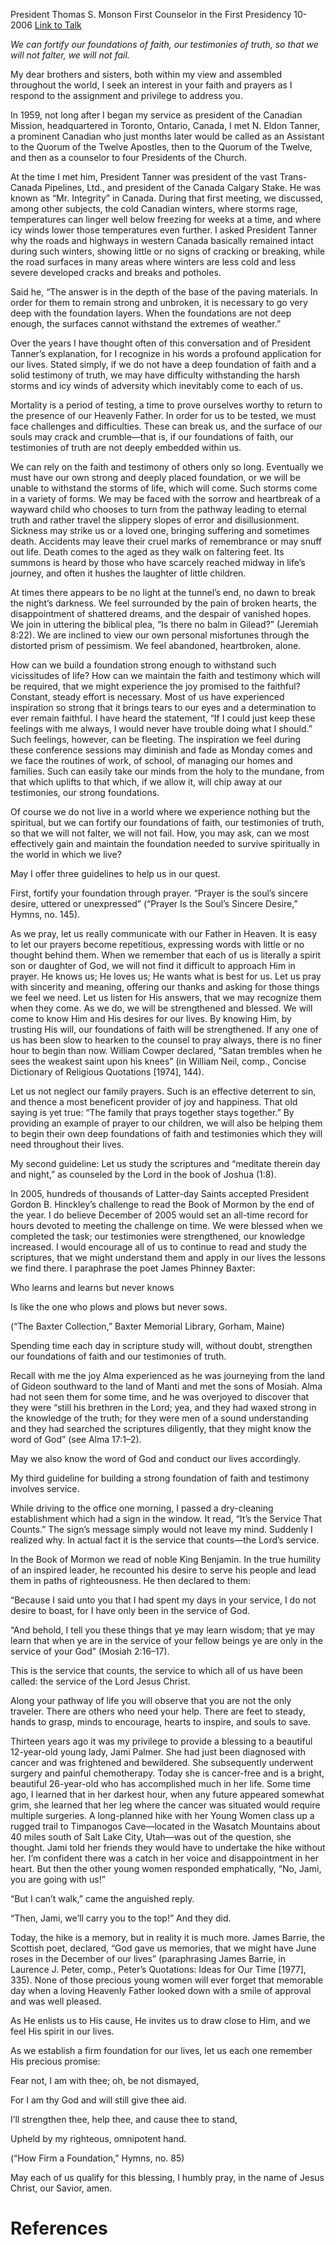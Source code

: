 President Thomas S. Monson
First Counselor in the First Presidency
10-2006
[Link to Talk](https://www.churchofjesuschrist.org/study/general-conference/2006/10/how-firm-a-foundation?lang=eng)

_We can fortify our foundations of faith, our testimonies of truth, so that we will not falter, we will not fail._

My dear brothers and sisters, both within my view and assembled throughout the world, I seek an interest in your faith and prayers as I respond to the assignment and privilege to address you.

In 1959, not long after I began my service as president of the Canadian Mission, headquartered in Toronto, Ontario, Canada, I met N. Eldon Tanner, a prominent Canadian who just months later would be called as an Assistant to the Quorum of the Twelve Apostles, then to the Quorum of the Twelve, and then as a counselor to four Presidents of the Church.

At the time I met him, President Tanner was president of the vast Trans-Canada Pipelines, Ltd., and president of the Canada Calgary Stake. He was known as “Mr. Integrity” in Canada. During that first meeting, we discussed, among other subjects, the cold Canadian winters, where storms rage, temperatures can linger well below freezing for weeks at a time, and where icy winds lower those temperatures even further. I asked President Tanner why the roads and highways in western Canada basically remained intact during such winters, showing little or no signs of cracking or breaking, while the road surfaces in many areas where winters are less cold and less severe developed cracks and breaks and potholes.

Said he, “The answer is in the depth of the base of the paving materials. In order for them to remain strong and unbroken, it is necessary to go very deep with the foundation layers. When the foundations are not deep enough, the surfaces cannot withstand the extremes of weather.”

Over the years I have thought often of this conversation and of President Tanner’s explanation, for I recognize in his words a profound application for our lives. Stated simply, if we do not have a deep foundation of faith and a solid testimony of truth, we may have difficulty withstanding the harsh storms and icy winds of adversity which inevitably come to each of us.

Mortality is a period of testing, a time to prove ourselves worthy to return to the presence of our Heavenly Father. In order for us to be tested, we must face challenges and difficulties. These can break us, and the surface of our souls may crack and crumble—that is, if our foundations of faith, our testimonies of truth are not deeply embedded within us.

We can rely on the faith and testimony of others only so long. Eventually we must have our own strong and deeply placed foundation, or we will be unable to withstand the storms of life, which will come. Such storms come in a variety of forms. We may be faced with the sorrow and heartbreak of a wayward child who chooses to turn from the pathway leading to eternal truth and rather travel the slippery slopes of error and disillusionment. Sickness may strike us or a loved one, bringing suffering and sometimes death. Accidents may leave their cruel marks of remembrance or may snuff out life. Death comes to the aged as they walk on faltering feet. Its summons is heard by those who have scarcely reached midway in life’s journey, and often it hushes the laughter of little children.

At times there appears to be no light at the tunnel’s end, no dawn to break the night’s darkness. We feel surrounded by the pain of broken hearts, the disappointment of shattered dreams, and the despair of vanished hopes. We join in uttering the biblical plea, “Is there no balm in Gilead?” (Jeremiah 8:22). We are inclined to view our own personal misfortunes through the distorted prism of pessimism. We feel abandoned, heartbroken, alone.

How can we build a foundation strong enough to withstand such vicissitudes of life? How can we maintain the faith and testimony which will be required, that we might experience the joy promised to the faithful? Constant, steady effort is necessary. Most of us have experienced inspiration so strong that it brings tears to our eyes and a determination to ever remain faithful. I have heard the statement, “If I could just keep these feelings with me always, I would never have trouble doing what I should.” Such feelings, however, can be fleeting. The inspiration we feel during these conference sessions may diminish and fade as Monday comes and we face the routines of work, of school, of managing our homes and families. Such can easily take our minds from the holy to the mundane, from that which uplifts to that which, if we allow it, will chip away at our testimonies, our strong foundations.

Of course we do not live in a world where we experience nothing but the spiritual, but we can fortify our foundations of faith, our testimonies of truth, so that we will not falter, we will not fail. How, you may ask, can we most effectively gain and maintain the foundation needed to survive spiritually in the world in which we live?

May I offer three guidelines to help us in our quest.

First, fortify your foundation through prayer. “Prayer is the soul’s sincere desire, uttered or unexpressed” (“Prayer Is the Soul’s Sincere Desire,” Hymns, no. 145).

As we pray, let us really communicate with our Father in Heaven. It is easy to let our prayers become repetitious, expressing words with little or no thought behind them. When we remember that each of us is literally a spirit son or daughter of God, we will not find it difficult to approach Him in prayer. He knows us; He loves us; He wants what is best for us. Let us pray with sincerity and meaning, offering our thanks and asking for those things we feel we need. Let us listen for His answers, that we may recognize them when they come. As we do, we will be strengthened and blessed. We will come to know Him and His desires for our lives. By knowing Him, by trusting His will, our foundations of faith will be strengthened. If any one of us has been slow to hearken to the counsel to pray always, there is no finer hour to begin than now. William Cowper declared, “Satan trembles when he sees the weakest saint upon his knees” (in William Neil, comp., Concise Dictionary of Religious Quotations [1974], 144).

Let us not neglect our family prayers. Such is an effective deterrent to sin, and thence a most beneficent provider of joy and happiness. That old saying is yet true: “The family that prays together stays together.” By providing an example of prayer to our children, we will also be helping them to begin their own deep foundations of faith and testimonies which they will need throughout their lives.

My second guideline: Let us study the scriptures and “meditate therein day and night,” as counseled by the Lord in the book of Joshua (1:8).

In 2005, hundreds of thousands of Latter-day Saints accepted President Gordon B. Hinckley’s challenge to read the Book of Mormon by the end of the year. I do believe December of 2005 would set an all-time record for hours devoted to meeting the challenge on time. We were blessed when we completed the task; our testimonies were strengthened, our knowledge increased. I would encourage all of us to continue to read and study the scriptures, that we might understand them and apply in our lives the lessons we find there. I paraphrase the poet James Phinney Baxter:





Who learns and learns but never knows

Is like the one who plows and plows but never sows.





(“The Baxter Collection,” Baxter Memorial Library, Gorham, Maine)





Spending time each day in scripture study will, without doubt, strengthen our foundations of faith and our testimonies of truth.

Recall with me the joy Alma experienced as he was journeying from the land of Gideon southward to the land of Manti and met the sons of Mosiah. Alma had not seen them for some time, and he was overjoyed to discover that they were “still his brethren in the Lord; yea, and they had waxed strong in the knowledge of the truth; for they were men of a sound understanding and they had searched the scriptures diligently, that they might know the word of God” (see Alma 17:1–2).

May we also know the word of God and conduct our lives accordingly.

My third guideline for building a strong foundation of faith and testimony involves service.

While driving to the office one morning, I passed a dry-cleaning establishment which had a sign in the window. It read, “It’s the Service That Counts.” The sign’s message simply would not leave my mind. Suddenly I realized why. In actual fact it is the service that counts—the Lord’s service.

In the Book of Mormon we read of noble King Benjamin. In the true humility of an inspired leader, he recounted his desire to serve his people and lead them in paths of righteousness. He then declared to them:

“Because I said unto you that I had spent my days in your service, I do not desire to boast, for I have only been in the service of God.

“And behold, I tell you these things that ye may learn wisdom; that ye may learn that when ye are in the service of your fellow beings ye are only in the service of your God” (Mosiah 2:16–17).

This is the service that counts, the service to which all of us have been called: the service of the Lord Jesus Christ.

Along your pathway of life you will observe that you are not the only traveler. There are others who need your help. There are feet to steady, hands to grasp, minds to encourage, hearts to inspire, and souls to save.

Thirteen years ago it was my privilege to provide a blessing to a beautiful 12-year-old young lady, Jami Palmer. She had just been diagnosed with cancer and was frightened and bewildered. She subsequently underwent surgery and painful chemotherapy. Today she is cancer-free and is a bright, beautiful 26-year-old who has accomplished much in her life. Some time ago, I learned that in her darkest hour, when any future appeared somewhat grim, she learned that her leg where the cancer was situated would require multiple surgeries. A long-planned hike with her Young Women class up a rugged trail to Timpanogos Cave—located in the Wasatch Mountains about 40 miles south of Salt Lake City, Utah—was out of the question, she thought. Jami told her friends they would have to undertake the hike without her. I’m confident there was a catch in her voice and disappointment in her heart. But then the other young women responded emphatically, “No, Jami, you are going with us!”

“But I can’t walk,” came the anguished reply.

“Then, Jami, we’ll carry you to the top!” And they did.

Today, the hike is a memory, but in reality it is much more. James Barrie, the Scottish poet, declared, “God gave us memories, that we might have June roses in the December of our lives” (paraphrasing James Barrie, in Laurence J. Peter, comp., Peter’s Quotations: Ideas for Our Time [1977], 335). None of those precious young women will ever forget that memorable day when a loving Heavenly Father looked down with a smile of approval and was well pleased.

As He enlists us to His cause, He invites us to draw close to Him, and we feel His spirit in our lives.

As we establish a firm foundation for our lives, let us each one remember His precious promise:





Fear not, I am with thee; oh, be not dismayed,

For I am thy God and will still give thee aid.

I’ll strengthen thee, help thee, and cause thee to stand,

Upheld by my righteous, omnipotent hand.





(“How Firm a Foundation,” Hymns, no. 85)





May each of us qualify for this blessing, I humbly pray, in the name of Jesus Christ, our Savior, amen.

# References
